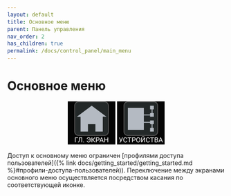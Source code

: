 ```yaml
---
layout: default
title: Основное меню
parent: Панель управления
nav_order: 2
has_children: true
permalink: /docs/control_panel/main_menu
---
```


# Основное меню

<p align="center">
  <a href="/gk_manual/docs/control_panel/main_screen.html"><img src="../../assets/icons/menus/m_gl_ekran_label.png" width="110" height="100" border="0"></a>
  <a href="/gk_manual/docs/control_panel/devices.html"><img src="../../assets/icons/menus/m_ustroystva_label.png" width="110" height="100" border="0"></a>
</p>

Доступ к основному меню ограничен [профилями доступа пользователей]({% link docs/getting_started/getting_started.md %}#профили-доступа-пользователей)). Переключение между экранами основного меню осуществляется посредством касания по соответствующей иконке.

